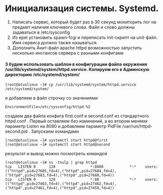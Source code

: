# Инициализация системы. Systemd. 
1) Написать сервис, который будет раз в 30 секунд мониторить лог на предмет наличия ключевого слова. Файл и слово должны задаваться в /etc/sysconfig
2) Из epel установить spawn-fcgi и переписать init-скрипт на unit-файл. Имя сервиса должно также называться.
3) Дополнить Āнит-файл apache httpd возможностью запустить несколько инстансов сервера с разными конфигами










#### 3 будем использовать шаблон в конфигурации файла окружения /usr/lib/systemd/system/httpd.service. Копируем его в Админскую директорию /etc/systemd/system/
```
[root@otuslinux ~]# cp /usr/lib/systemd/system/httpd.service /etc/systemd/system/
```
и добавляем в файл строчку со значениями
```
EnvironmentFile=/etc/sysconfig/httpd-%I
```
создаем два файла конфига first.conf и second.conf из стандартного httpd.conf . Первый оставляем без изминений, а во втором меняем параметр Listen на 8080 и добавляем параметр PidFile /var/run/httpd-second.pid . Запускаем командами
```
[root@otuslinux ~]# systemctl start httpd@first
[root@otuslinux ~]# systemctl start httpd@second
```
результат и вывод можно посмотреть командой
```
[root@otuslinux ~]# ss -tnulp | grep httpd
tcp   LISTEN 0      128                *:8080            *:*    users:(("httpd",pid=27685,fd=4),("httpd",pid=27684,fd=4),("httpd",pid=27683,fd=4),("httpd",pid=27680,fd=4))
tcp   LISTEN 0      128                *:80              *:*    users:(("httpd",pid=27463,fd=4),("httpd",pid=27462,fd=4),("httpd",pid=27461,fd=4),("httpd",pid=27458,fd=4))
```



